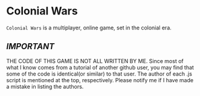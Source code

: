 # Colonial Wars
```Colonial Wars``` is a multiplayer, online game, set in the colonial era.
## ***IMPORTANT***
THE CODE OF THIS GAME IS NOT ALL WRITTEN BY ME. Since most of what I know comes from a tutorial of
another github user, you may find that some of the code is identical(or similar) to that user.
The author of each .js script is mentioned at the top, respectively. Please notify me if I have made
a mistake in listing the authors.
